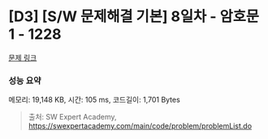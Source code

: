# [D3] [S/W 문제해결 기본] 8일차 - 암호문1 - 1228 

[문제 링크](https://swexpertacademy.com/main/code/problem/problemDetail.do?contestProbId=AV14w-rKAHACFAYD) 

### 성능 요약

메모리: 19,148 KB, 시간: 105 ms, 코드길이: 1,701 Bytes



> 출처: SW Expert Academy, https://swexpertacademy.com/main/code/problem/problemList.do